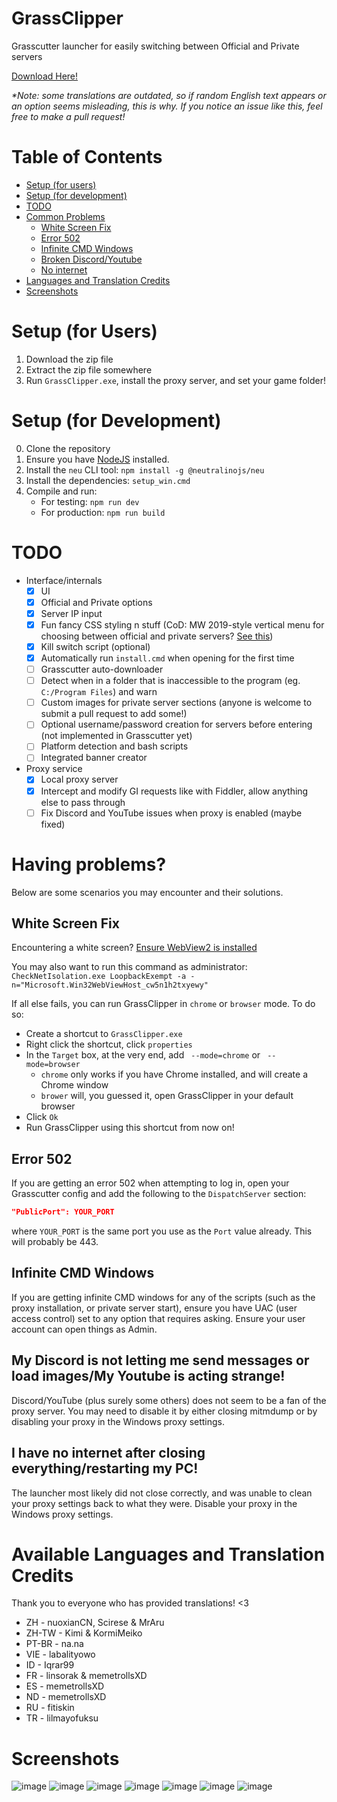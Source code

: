 # GrassClipper
Grasscutter launcher for easily switching between Official and Private servers

[Download Here!](https://github.com/Grasscutters/GrassClipper/releases/)

*\*Note: some translations are outdated, so if random English text appears or an option seems misleading, this is why. If you notice an issue like this, feel free to make a pull request!*

# Table of Contents

* [Setup (for users)](#setup-for-users)
* [Setup (for development)](#setup-for-development)
* [TODO](#todo)
* [Common Problems](#having-problems)
  * [White Screen Fix](#white-screen-fix)
  * [Error 502](#error-502)
  * [Infinite CMD Windows](#infinite-cmd-windows)
  * [Broken Discord/Youtube](#my-discord-is-not-letting-me-send-messages-or-load-images-my-youtube-is-acting-strange)
  * [No internet](#i-have-no-internet-after-closing-everything-restarting-my-pc)
* [Languages and Translation Credits](#available-languages-and-translation-credits)
* [Screenshots](#screenshots)

# Setup (for Users)

1. Download the zip file
2. Extract the zip file somewhere
3. Run `GrassClipper.exe`, install the proxy server, and set your game folder!

# Setup (for Development)

0. Clone the repository
1. Ensure you have [NodeJS](https://nodejs.org/en/download/) installed.
2. Install the `neu` CLI tool: `npm install -g @neutralinojs/neu`
3. Install the dependencies: `setup_win.cmd`
4. Compile and run:
   * For testing: `npm run dev`
   * For production: `npm run build`

# TODO

* Interface/internals
  * [x] UI
  * [x] Official and Private options
  * [x] Server IP input
  * [x] Fun fancy CSS styling n stuff (CoD: MW 2019-style vertical menu for choosing between official and private servers? [See this](https://charlieintel.com/wp-content/uploads/2020/11/MW-new-menu.png))
  * [x] Kill switch script (optional)
  * [x] Automatically run `install.cmd` when opening for the first time
  * [ ] Grasscutter auto-downloader
  * [ ] Detect when in a folder that is inaccessible to the program (eg. `C:/Program Files`) and warn
  * [ ] Custom images for private server sections (anyone is welcome to submit a pull request to add some!)
  * [ ] Optional username/password creation for servers before entering (not implemented in Grasscutter yet)
  * [ ] Platform detection and bash scripts
  * [ ] Integrated banner creator
* Proxy service
  * [x] Local proxy server
  * [x] Intercept and modify GI requests like with Fiddler, allow anything else to pass through
  * [ ] Fix Discord and YouTube issues when proxy is enabled (maybe fixed)

# Having problems?

Below are some scenarios you may encounter and their solutions.

## White Screen Fix

Encountering a white screen? [Ensure WebView2 is installed](https://developer.microsoft.com/en-us/microsoft-edge/webview2/#download)

You may also want to run this command as administrator:
`CheckNetIsolation.exe LoopbackExempt -a -n="Microsoft.Win32WebViewHost_cw5n1h2txyewy"`

If all else fails, you can run GrassClipper in `chrome` or `browser` mode. To do so:
* Create a shortcut to `GrassClipper.exe`
* Right click the shortcut, click `properties`
* In the `Target` box, at the very end, add ` --mode=chrome` or ` --mode=browser`
  * `chrome` only works if you have Chrome installed, and will create a Chrome window
  * `brower` will, you guessed it, open GrassClipper in your default browser
* Click `Ok`
* Run GrassClipper using this shortcut from now on!

## Error 502

If you are getting an error 502 when attempting to log in, open your Grasscutter config and add the following to the `DispatchServer` section:

```json
"PublicPort": YOUR_PORT
```
where `YOUR_PORT` is the same port you use as the `Port` value already. This will probably be 443.

## Infinite CMD Windows

If you are getting infinite CMD windows for any of the scripts (such as the proxy installation, or private server start), ensure you have UAC (user access control) set to any option that requires asking. Ensure your user account can open things as Admin.

## My Discord is not letting me send messages or load images/My Youtube is acting strange!

Discord/YouTube (plus surely some others) does not seem to be a fan of the proxy server. You may need to disable it by either closing mitmdump or by disabling your proxy in the Windows proxy settings.

## I have no internet after closing everything/restarting my PC!

The launcher most likely did not close correctly, and was unable to clean your proxy settings back to what they were. Disable your proxy in the Windows proxy settings.

# Available Languages and Translation Credits

Thank you to everyone who has provided translations! <3

* ZH - nuoxianCN, Scirese & MrAru
* ZH-TW - Kimi & KormiMeiko
* PT-BR - na.na
* VIE - labalityowo
* ID - Iqrar99
* FR - linsorak & memetrollsXD
* ES - memetrollsXD
* ND - memetrollsXD
* RU - fitiskin
* TR - lilmayofuksu

# Screenshots

![image](https://user-images.githubusercontent.com/25207995/164574276-645548c2-7ba6-47c3-8df4-77082003648f.png)
![image](https://user-images.githubusercontent.com/25207995/164393190-f7e6633c-60bd-4186-bf0c-30d9f30871f4.png)
![image](https://user-images.githubusercontent.com/25207995/164393040-4da72f29-6d59-4af4-bd60-072269f2ba2a.png)
![image](https://user-images.githubusercontent.com/25207995/164393024-56543ddf-7063-4c04-9a9f-0c6238f30e90.png)
![image](https://user-images.githubusercontent.com/25207995/164393118-de844e75-f9a2-491a-aea6-f2d563abecc7.png)
![image](https://user-images.githubusercontent.com/25207995/164882735-77aa535c-0e93-4b32-af7c-f8b59888257a.png)
![image](https://user-images.githubusercontent.com/25207995/164882716-c9f16cd0-c0b6-4c0a-ae9e-4c95da9ef7f5.png)


